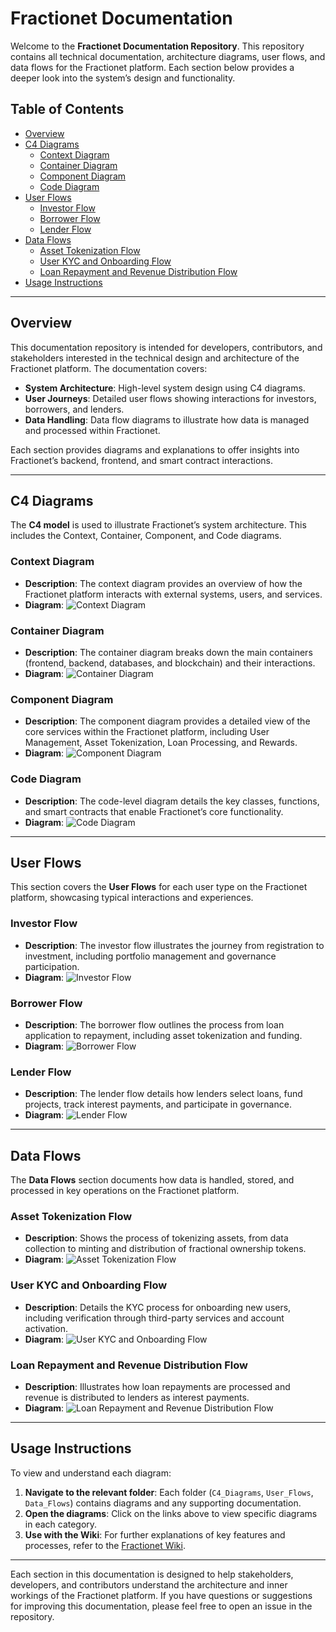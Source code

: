 # Fractionet Documentation

Welcome to the **Fractionet Documentation Repository**. This repository contains all technical documentation, architecture diagrams, user flows, and data flows for the Fractionet platform. Each section below provides a deeper look into the system’s design and functionality.

## Table of Contents

- [Overview](#overview)
- [C4 Diagrams](#c4-diagrams)
  - [Context Diagram](#context-diagram)
  - [Container Diagram](#container-diagram)
  - [Component Diagram](#component-diagram)
  - [Code Diagram](#code-diagram)
- [User Flows](#user-flows)
  - [Investor Flow](#investor-flow)
  - [Borrower Flow](#borrower-flow)
  - [Lender Flow](#lender-flow)
- [Data Flows](#data-flows)
  - [Asset Tokenization Flow](#asset-tokenization-flow)
  - [User KYC and Onboarding Flow](#user-kyc-and-onboarding-flow)
  - [Loan Repayment and Revenue Distribution Flow](#loan-repayment-and-revenue-distribution-flow)
- [Usage Instructions](#usage-instructions)

---

## Overview

This documentation repository is intended for developers, contributors, and stakeholders interested in the technical design and architecture of the Fractionet platform. The documentation covers:

- **System Architecture**: High-level system design using C4 diagrams.
- **User Journeys**: Detailed user flows showing interactions for investors, borrowers, and lenders.
- **Data Handling**: Data flow diagrams to illustrate how data is managed and processed within Fractionet.

Each section provides diagrams and explanations to offer insights into Fractionet’s backend, frontend, and smart contract interactions.

---

## C4 Diagrams

The **C4 model** is used to illustrate Fractionet’s system architecture. This includes the Context, Container, Component, and Code diagrams.

### Context Diagram
- **Description**: The context diagram provides an overview of how the Fractionet platform interacts with external systems, users, and services.
- **Diagram**: ![Context Diagram](./C4_Diagrams/Context_Diagram.png)

### Container Diagram
- **Description**: The container diagram breaks down the main containers (frontend, backend, databases, and blockchain) and their interactions.
- **Diagram**: ![Container Diagram](./C4_Diagrams/Container_Diagram.png)

### Component Diagram
- **Description**: The component diagram provides a detailed view of the core services within the Fractionet platform, including User Management, Asset Tokenization, Loan Processing, and Rewards.
- **Diagram**: ![Component Diagram](./C4_Diagrams/Component_Diagram.png)

### Code Diagram
- **Description**: The code-level diagram details the key classes, functions, and smart contracts that enable Fractionet’s core functionality.
- **Diagram**: ![Code Diagram](./C4_Diagrams/Code_Diagram.png)

---

## User Flows

This section covers the **User Flows** for each user type on the Fractionet platform, showcasing typical interactions and experiences.

### Investor Flow
- **Description**: The investor flow illustrates the journey from registration to investment, including portfolio management and governance participation.
- **Diagram**: ![Investor Flow](./User_Flows/Investor_Flow.png)

### Borrower Flow
- **Description**: The borrower flow outlines the process from loan application to repayment, including asset tokenization and funding.
- **Diagram**: ![Borrower Flow](./User_Flows/Borrower_Flow.png)

### Lender Flow
- **Description**: The lender flow details how lenders select loans, fund projects, track interest payments, and participate in governance.
- **Diagram**: ![Lender Flow](./User_Flows/Lender_Flow.png)

---

## Data Flows

The **Data Flows** section documents how data is handled, stored, and processed in key operations on the Fractionet platform.

### Asset Tokenization Flow
- **Description**: Shows the process of tokenizing assets, from data collection to minting and distribution of fractional ownership tokens.
- **Diagram**: ![Asset Tokenization Flow](./Data_Flows/Asset_Tokenization_Flow.png)

### User KYC and Onboarding Flow
- **Description**: Details the KYC process for onboarding new users, including verification through third-party services and account activation.
- **Diagram**: ![User KYC and Onboarding Flow](./Data_Flows/User_KYC_Onboarding_Flow.png)

### Loan Repayment and Revenue Distribution Flow
- **Description**: Illustrates how loan repayments are processed and revenue is distributed to lenders as interest payments.
- **Diagram**: ![Loan Repayment and Revenue Distribution Flow](./Data_Flows/Loan_Repayment_Distribution_Flow.png)

---

## Usage Instructions

To view and understand each diagram:

1. **Navigate to the relevant folder**: Each folder (`C4_Diagrams`, `User_Flows`, `Data_Flows`) contains diagrams and any supporting documentation.
2. **Open the diagrams**: Click on the links above to view specific diagrams in each category.
3. **Use with the Wiki**: For further explanations of key features and processes, refer to the [Fractionet Wiki](https://github.com/Fractionet-official/Fractionet/wiki).

---

Each section in this documentation is designed to help stakeholders, developers, and contributors understand the architecture and inner workings of the Fractionet platform. If you have questions or suggestions for improving this documentation, please feel free to open an issue in the repository.
